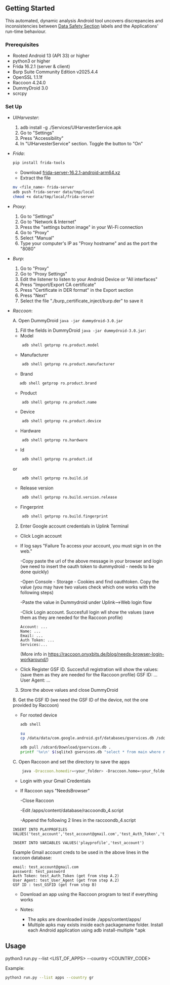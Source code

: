 <!-- GETTING STARTED -->
## Getting Started

This automated, dynamic analysis Android tool uncovers discrepancies and inconsistencies between 
[Data Safety Section](https://support.google.com/googleplay/android-developer/answer/10787469?hl=en)
labels and the Applications' run-time behaviour.

### Prerequisites

* Rooted Android 13 (API 33) or higher
* python3 or higher
* Frida 16.2.1 (server & client)
* Burp Suite Community Edition v2025.4.4
* OpenSSL 1.1.1f
* Raccoon 4.24.0
* DummyDroid  3.0
* scrcpy

### Set Up

* *UIHarvester*:
  
  1. adb install -g ./Services/UIHarvesterService.apk
  2. Go to "Settings"
  3. Press "Accessibility"
  4. In "UIHarvesterService" section. Toggle the button to "On"
* *Frida*:
  
  ```sh
  pip install frida-tools
  ```
  * Download [frida-server-16.2.1-android-arm64.xz](https://github.com/frida/frida/releases/download/16.2.1/frida-server-16.2.1-android-arm64.xz)
  * Extract the file
  ```sh
  mv <file_name> frida-server
  adb push frida-server data/tmp/local
  chmod +x data/tmp/local/frida-server
  ```
* *Proxy*:
  1. Go to "Settings"
  2. Go to "Network & Internet"
  3. Press the "settings button image" in your Wi-Fi connection 
  4. Go to "Proxy"
  5. Select "Manual"
  6. Type your computer's IP as "Proxy hostname" and as the port the "8080"

* *Burp*:
  1. Go to "Proxy"
  2. Go to "Proxy Settings"
  3. Edit the listener to listen to your Android Device or "All interfaces"
  4. Press "Import/Export CA certificate"
  5. Press "Certificate in DER format" in the Export section
  6. Press "Next"
  7. Select the file "./burp_certificate_inject/burp.der" to save it

* *Raccoon*:

  A. Open DummyDroid `java -jar dummydroid-3.0.jar`
  1. Fill the fields in DummyDroid `java -jar dummydroid-3.0.jar`: 
  * Model
  ```sh
      adb shell getprop ro.product.model
  ```
  * Manufacturer
  ```sh
      adb shell getprop ro.product.manufacturer
  ```
  * Brand
  ```sh
     adb shell getprop ro.product.brand 
  ```
  * Product
  ```sh
      adb shell getprop ro.product.name
  ```
  * Device
  ```sh
      adb shell getprop ro.product.device
  ```
  * Hardware
  ```sh
      adb shell getprop ro.hardware
  ```
  * Id
  ```sh
      adb shell getprop ro.product.id
  ```
  or
  ```sh
      adb shell getprop ro.build.id
  ```
  * Release version
  ```sh
      adb shell getprop ro.build.version.release
  ```
  * Fingerprint
  ```sh
      adb shell getprop ro.build.fingerprint 
  ```

      
  2. Enter Google account credentials in Uplink Terminal
  * Click Login account

  * If log says "Failure To access your account, you must sign in on the web."

      -Copy paste the url of the above message in your browser and login (we need to insert the oauth token to dummydroid - needs to be done quickly)

      -Open Console - Storage - Cookies and find oauthtoken. Copy the value (you may have two values check which one works with the following steps)

      -Paste the value in Dummydroid under Uplink-->Web login flow

      -Click Login account. Succesfull login wll show the values (save them as they are needed for the Raccoon profile)

        Account: ...
        Name: ...
        Email: ...
        Auth Token: ...
        Services:...
    
    (More info in https://raccoon.onyxbits.de/blog/needs-browser-login-workaround/)

  * Click Register GSF ID. Succesfull registration will show the values: (save them as they are needed for the Raccoon profile)
      GSF ID: ...
      User Agent: ...

  3. Store the above values and close DummyDroid

  B. Get the GSF ID (we need the GSF ID of the device, not the one provided by Raccoon)
  * For rooted device 
      ```sh
      adb shell
      ```
      ```sh
      su
      cp /data/data/com.google.android.gsf/databases/gservices.db /sdcard/Download
      ```
      ```sh
      adb pull /sdcard/Download/gservices.db .
      printf '%x\n' $(sqlite3 gservices.db "select * from main where name = \"android_id\";" | cut -d'|' -f2)
      ```
  C. Open Raccoon and set the directory to save the apps

  ```sh
      java -Draccoon.homedir=<your_folder> -Draccoon.home=<your_folder>/apps/ -jar raccoon4.jar
  ```
      
  * Login with your Gmail Credentials
      
  * If Raccoon says "NeedsBrowser"

     -Close Raccoon

     -Edit /apps/content/database/raccoondb_4.script

     -Append the following 2 lines in the raccoondb_4.script

  ```
  INSERT INTO PLAYPROFILES VALUES('test_account','test_account@gmail.com','test_Auth_Token','test_User_Agent',NULL,0,NULL,NULL,'test_GSFID','test_password')
  ```

  ```
  INSERT INTO VARIABLES VALUES('playprofile','test_account')
  ```
  Example Gmail account creds to be used in the above lines in the raccoon database:

      email: test_account@gmail.com
      password: test_password
      Auth Token: test_Auth_Token (get from step A.2)
      User Agent: test_User_Agent (get from step A.2)
      GSF ID : test_GSFID (get from step B)

  * Download an app using the Raccoon program to test if everything works

  * Notes:
      - The apks are downloaded inside ./apps/content/apps/
      - Multiple apks may exists inside each packagename folder. Install each Android application using adb install-multiple *.apk
<!-- USAGE EXAMPLES -->
## Usage

python3 run.py --list <LIST_OF_APPS> --country <COUNTRY_CODE>

Example:
```sh
python3 run.py --list apps --country gr
```

